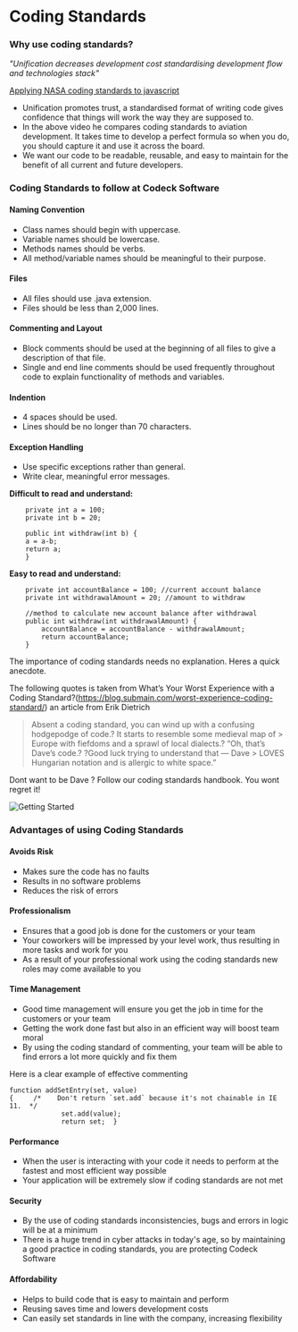# Coding Standards

### Why use coding standards?

*"Unification decreases development cost standardising development flow and technologies stack"*

[Applying NASA coding standards to javascript](https://www.youtube.com/watch?v=z8hG-3Ak_b4)

- Unification promotes trust, a standardised format of writing code gives confidence that things will work the way they are supposed to.
- In the above video he compares coding standards to aviation development. It takes time to develop a perfect formula so when you do, you should capture it and use it across the board. 
- We want our code to be readable, reusable, and easy to maintain for the benefit of all current and future developers.

### Coding Standards to follow at Codeck Software

#### Naming Convention
- Class names should begin with uppercase.
- Variable names should be lowercase.
- Methods names should be verbs.
- All method/variable names should be meaningful to their purpose.


#### Files  
- All files should use .java extension.
- Files should be less than 2,000 lines.

#### Commenting and Layout  
- Block comments should be used at the beginning of all files to give a description of that file.
- Single and end line comments should be used frequently throughout code to explain functionality of methods and variables.


#### Indention  
- 4 spaces should be used.
- Lines should be no longer than 70 characters.


#### Exception Handling 
- Use specific exceptions rather than general. 
- Write clear, meaningful error messages. 


**Difficult to read and understand:**  

```
    private int a = 100;
	private int b = 20;
	
	public int withdraw(int b) {
	a = a-b;
	return a;
	}
```


**Easy to read and understand:**  

```
    private int accountBalance = 100; //current account balance
	private int withdrawalAmount = 20; //amount to withdraw
	
	//method to calculate new account balance after withdrawal
	public int withdraw(int withdrawalAmount) {
		accountBalance = accountBalance - withdrawalAmount;
		return accountBalance;
	}
```

The importance of coding standards needs no explanation. Heres a quick anecdote.

The following quotes is taken from What’s Your Worst Experience with a Coding Standard?(https://blog.submain.com/worst-experience-coding-standard/) an article from Erik Dietrich

> Absent a coding standard, you can wind up with a confusing hodgepodge of code.? It starts to resemble some medieval map of > Europe with fiefdoms and a sprawl of local dialects.? “Oh, that’s Dave’s code.? ?Good luck trying to understand that — Dave > LOVES Hungarian notation and is allergic to white space.”

Dont want to be Dave ? Follow our coding standards handbook. You wont regret it!

![Getting Started](https://i.postimg.cc/HLtY6fXS/web-designer-developer-jokes-humour-funny-32.jpg)

### Advantages of using Coding Standards


#### Avoids Risk
- Makes sure the code has no faults
- Results in no software problems 
- Reduces the risk of errors 

#### Professionalism
- Ensures that a good job is done for the customers or your team
- Your coworkers will be impressed by your level work, thus resulting in more tasks and work for you
- As a result of your professional work using the coding standards new roles may come available to you


#### Time Management
- Good time management will ensure you get the job in time for the customers or your team
- Getting the work done fast but also in an efficient way will boost team moral 
- By using the coding standard of commenting, your team will be able to find errors a lot more quickly and fix them

Here is a clear example of effective commenting

```
function addSetEntry(set, value) 
{     /*    Don't return `set.add` because it's not chainable in IE 11.  */   
             set.add(value);      
			 return set;  }
```


#### Performance 
- When the user is interacting with your code it needs to perform at the fastest and most efficient way possible
- Your application will be extremely slow if coding standards are not met

#### Security
- By the use of coding standards inconsistencies, bugs and errors in logic will be at a minimum
- There is a huge trend in cyber attacks in today's age, so by maintaining a good practice in coding standards, you are protecting Codeck Software

#### Affordability
- Helps to build code that is easy to maintain and perform
- Reusing saves time and lowers development costs
- Can easily set standards in line with the company, increasing flexibility


